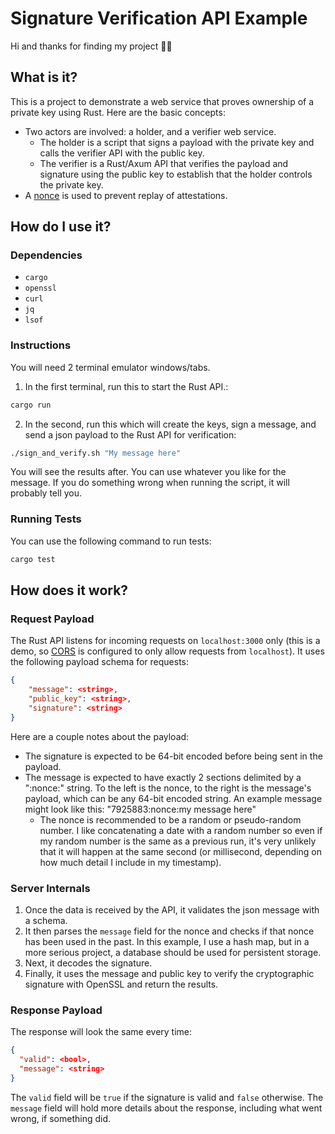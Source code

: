 # Signature Verification API Example

Hi and thanks for finding my project 👋😀

## What is it?

This is a project to demonstrate a web service that proves ownership of a private key using Rust. Here are the basic concepts:
* Two actors are involved: a holder, and a verifier web service.
    * The holder is a script that signs a payload with the private key and calls the verifier API with the public key.
    * The verifier is a Rust/Axum API that verifies the payload and signature using the public key to establish that the holder controls the private key.
* A [nonce](https://en.wikipedia.org/wiki/Cryptographic_nonce) is used to prevent replay of attestations.

## How do I use it?

### Dependencies
* `cargo`
* `openssl`
* `curl`
* `jq`
* `lsof`

### Instructions
You will need 2 terminal emulator windows/tabs.
1. In the first terminal, run this to start the Rust API.:
```bash
cargo run
```
2. In the second, run this which will create the keys, sign a message, and send a json payload to the Rust API for verification:
```bash
./sign_and_verify.sh "My message here"
```

You will see the results after. You can use whatever you like for the message. If you do something wrong when running the script, it will probably tell you.

### Running Tests
You can use the following command to run tests:
```bash
cargo test
```

## How does it work?

### Request Payload
The Rust API listens for incoming requests on `localhost:3000` only (this is a demo, so [CORS](https://developer.mozilla.org/en-US/docs/Web/HTTP/Guides/CORS) is configured to only allow requests from `localhost`). It uses the following payload schema for requests:
```json
{
    "message": <string>,
    "public_key": <string>,
    "signature": <string>
}
```

Here are a couple notes about the payload:
* The signature is expected to be 64-bit encoded before being sent in the payload.
* The message is expected to have exactly 2 sections delimited by a ":nonce:" string. To the left is the nonce, to the right is the message's payload, which can be any 64-bit encoded string. An example message might look like this: "7925883:nonce:my message here"
    * The nonce is recommended to be a random or pseudo-random number. I like concatenating a date with a random number so even if my random number is the same as a previous run, it's very unlikely that it will happen at the same second (or millisecond, depending on how much detail I include in my timestamp).

### Server Internals
1. Once the data is received by the API, it validates the json message with a schema.
2. It then parses the `message` field for the nonce and checks if that nonce has been used in the past. In this example, I use a hash map, but in a more serious project, a database should be used for persistent storage.
3. Next, it decodes the signature.
4. Finally, it uses the message and public key to verify the cryptographic signature with OpenSSL and return the results.

### Response Payload
The response will look the same every time:
```json
{
  "valid": <bool>,
  "message": <string>
}
```

The `valid` field will be `true` if the signature is valid and `false` otherwise. The `message` field will hold more details about the response, including what went wrong, if something did.

